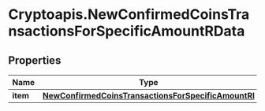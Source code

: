 # Cryptoapis.NewConfirmedCoinsTransactionsForSpecificAmountRData

## Properties

Name | Type | Description | Notes
------------ | ------------- | ------------- | -------------
**item** | [**NewConfirmedCoinsTransactionsForSpecificAmountRI**](NewConfirmedCoinsTransactionsForSpecificAmountRI.md) |  | 


